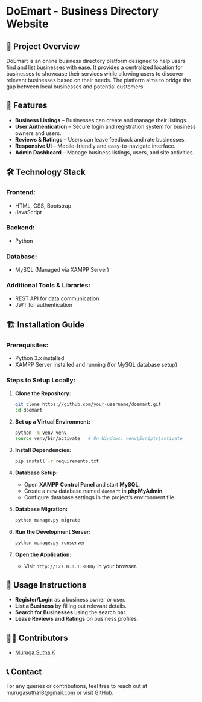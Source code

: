 # DoEmart - Business Directory Website

## 📌 Project Overview
DoEmart is an online business directory platform designed to help users find and list businesses with ease. It provides a centralized location for businesses to showcase their services while allowing users to discover relevant businesses based on their needs. The platform aims to bridge the gap between local businesses and potential customers.

## 🚀 Features
- **Business Listings** – Businesses can create and manage their listings.
- **User Authentication** – Secure login and registration system for business owners and users.
- **Reviews & Ratings** – Users can leave feedback and rate businesses.
- **Responsive UI** – Mobile-friendly and easy-to-navigate interface.
- **Admin Dashboard** – Manage business listings, users, and site activities.

## 🛠️ Technology Stack
### Frontend:
- HTML, CSS, Bootstrap
- JavaScript

### Backend:
- Python

### Database:
- MySQL (Managed via XAMPP Server)

### Additional Tools & Libraries:
- REST API for data communication
- JWT for authentication

## 🏗️ Installation Guide
### Prerequisites:
- Python 3.x installed
- XAMPP Server installed and running (for MySQL database setup)

### Steps to Setup Locally:
1. **Clone the Repository:**
   ```sh
   git clone https://github.com/your-username/doemart.git
   cd doemart
   ```
2. **Set up a Virtual Environment:**
   ```sh
   python -m venv venv
   source venv/bin/activate   # On Windows: venv\Scripts\activate
   ```
3. **Install Dependencies:**
   ```sh
   pip install -r requirements.txt
   ```
4. **Database Setup:**
   - Open **XAMPP Control Panel** and start **MySQL**.
   - Create a new database named `doemart` in **phpMyAdmin**.
   - Configure database settings in the project’s environment file.

5. **Database Migration:**
   ```sh
   python manage.py migrate
   ```
6. **Run the Development Server:**
   ```sh
   python manage.py runserver
   ```
7. **Open the Application:**
   - Visit `http://127.0.0.1:8000/` in your browser.

## 📖 Usage Instructions
- **Register/Login** as a business owner or user.
- **List a Business** by filling out relevant details.
- **Search for Businesses** using the search bar.
- **Leave Reviews and Ratings** on business profiles.

## 👨‍💻 Contributors
- [Muruga Sutha K](https://github.com/Murugasutha)

## 📞 Contact
For any queries or contributions, feel free to reach out at murugasutha18@gmail.com or visit [GitHub](https://github.com/Murugasutha).

